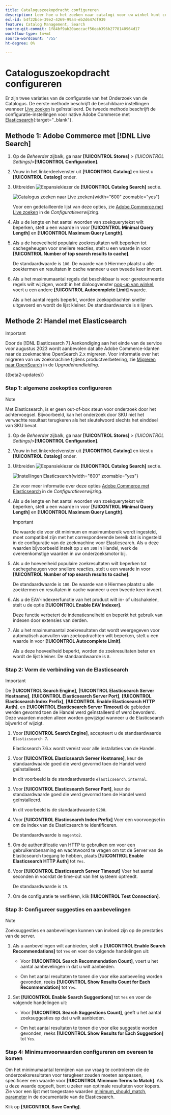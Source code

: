 ```yaml
---
title: Cataloguszoekopdracht configureren
description: Leer hoe u het zoeken naar catalogi voor uw winkel kunt configureren.
exl-id: b4f22bce-39e2-4269-99a4-eb2d647df939
feature: Catalog Management, Search
source-git-commit: 1f84bf9ab20aeccacf56eab396b2778140964d17
workflow-type: tm+mt
source-wordcount: '755'
ht-degree: 0%

---
```


# Cataloguszoekopdracht configureren

Er zijn twee variaties van de configuratie van het Onderzoek van de Catalogus. De eerste methode beschrijft de beschikbare instellingen wanneer [Live zoeken](https://experienceleague.adobe.com/docs/commerce-merchant-services/live-search/overview.html) is geïnstalleerd. De tweede methode beschrijft de configuratie-instellingen voor native Adobe Commerce met [Elasticsearch][1]{:target=&quot;_blank&quot;}.

## Methode 1: Adobe Commerce met [!DNL Live Search]

1. Op de _Beheerder_ zijbalk, ga naar **[!UICONTROL Stores]** > _[!UICONTROL Settings]_>**[!UICONTROL Configuration]**.

1. Vouw in het linkerdeelvenster uit **[!UICONTROL Catalog]** en kiest u **[!UICONTROL Catalog]** onder.

1. Uitbreiden ![Expansiekiezer](../assets/icon-display-expand.png) de **[!UICONTROL Catalog Search]** sectie.

   ![Catalogus zoeken naar Live zoeken](../configuration-reference/catalog/assets/catalog-search-live-search.png){width="600" zoomable="yes"}

   Voor een gedetailleerde lijst van deze opties, zie [Adobe Commerce met Live zoeken](../configuration-reference/catalog/catalog.md#adobe-commerce-with-live-search) in de _Configuratieverwijzing_.

1. Als u de lengte en het aantal woorden van zoekquerytekst wilt beperken, stelt u een waarde in voor **[!UICONTROL Minimal Query Length]** en **[!UICONTROL Maximum Query Length]**.

1. Als u de hoeveelheid populaire zoekresultaten wilt beperken tot cachegeheugen voor snellere reacties, stelt u een waarde in voor **[!UICONTROL Number of top search results to cache]**.

   De standaardwaarde is `100`. De waarde van `0` Hiermee plaatst u alle zoektermen en resultaten in cache wanneer u een tweede keer invoert.

1. Als u het maximumaantal regels dat beschikbaar is voor geretourneerde regels wilt wijzigen, wordt in het dialoogvenster [pop-up van winkel](https://experienceleague.adobe.com/docs/commerce-merchant-services/live-search/live-search-storefront/quick-tour.html), voert u een andere **[!UICONTROL Autocomplete Limit]** waarde.

   Als u het aantal regels beperkt, worden zoekopdrachten sneller uitgevoerd en wordt de lijst kleiner. De standaardwaarde is `8` lijnen.

## Methode 2: Handel met Elasticsearch

>[!IMPORTANT]
>
>Door de [!DNL Elasticsearch 7] Aankondiging aan het einde van de service voor augustus 2023 wordt aanbevolen dat alle Adobe Commerce-klanten naar de zoekmachine OpenSearch 2.x migreren. Voor informatie over het migreren van uw zoekmachine tijdens productverbetering, zie [Migreren naar OpenSearch](https://experienceleague.adobe.com/docs/commerce-operations/upgrade-guide/prepare/opensearch-migration.html) in de _Upgradehandleiding_.

{{beta2-updates}}

### Stap 1: algemene zoekopties configureren

>[!NOTE]
>
>Met Elasticsearch, is er geen out-of-box steun voor onderzoek door het achtervoegsel. Bijvoorbeeld, kan het onderzoek door SKU niet het verwachte resultaat terugkeren als het sleutelwoord slechts het einddeel van SKU bevat.

1. Op de _Beheerder_ zijbalk, ga naar **[!UICONTROL Stores]** > _[!UICONTROL Settings]_>**[!UICONTROL Configuration]**.

1. Vouw in het linkerdeelvenster uit **[!UICONTROL Catalog]** en kiest u **[!UICONTROL Catalog]** onder.

1. Uitbreiden ![Expansiekiezer](../assets/icon-display-expand.png) de **[!UICONTROL Catalog Search]** sectie.

   ![Instellingen Elasticsearch](../configuration-reference/catalog/assets/catalog-search-elasticsearch.png){width="600" zoomable="yes"}

   Zie voor meer informatie over deze opties [Adobe Commerce met Elasticsearch](../configuration-reference/catalog/catalog.md#adobe-commerce-with-elasticsearch) in de _Configuratieverwijzing_.

1. Als u de lengte en het aantal woorden van zoekquerytekst wilt beperken, stelt u een waarde in voor **[!UICONTROL Minimal Query Length]** en **[!UICONTROL Maximum Query Length]**.

   >[!IMPORTANT]
   >
   >De waarde die voor dit minimum en maximumbereik wordt ingesteld, moet compatibel zijn met het corresponderende bereik dat is ingesteld in de configuratie van de zoekmachine voor Elasticsearch. Als u deze waarden bijvoorbeeld instelt op `2` en `300` in Handel, werk de overeenkomstige waarden in uw onderzoeksmotor bij.

1. Als u de hoeveelheid populaire zoekresultaten wilt beperken tot cachegeheugen voor snellere reacties, stelt u een waarde in voor **[!UICONTROL Number of top search results to cache]**.

   De standaardwaarde is `100`. De waarde van `0` Hiermee plaatst u alle zoektermen en resultaten in cache wanneer u een tweede keer invoert.

1. Als u de EAV-indexeerfunctie van het product wilt in- of uitschakelen, stelt u de optie **[!UICONTROL Enable EAV Indexer]**.

   Deze functie verbetert de indexatiesnelheid en beperkt het gebruik van indexen door extensies van derden.

1. Als u het maximumaantal zoekresultaten dat wordt weergegeven voor automatisch aanvullen van zoekopdrachten wilt beperken, stelt u een waarde in voor **[!UICONTROL Autocomplete Limit]**.

   Als u deze hoeveelheid beperkt, worden de zoekresultaten beter en wordt de lijst kleiner. De standaardwaarde is `8`.

### Stap 2: Vorm de verbinding van de Elasticsearch

>[!IMPORTANT]
>
>De **[!UICONTROL Search Engine]**, **[!UICONTROL Elasticsearch Server Hostname]**, **[!UICONTROL Elasticsearch Server Port]**, **[!UICONTROL Elasticsearch Index Prefix]**, **[!UICONTROL Enable Elasticsearch HTTP Auth]**, en **[!UICONTROL Elasticsearch Server Timeout]** de gebieden werden gevormd toen de Handel werd geïnstalleerd of werd bevorderd. Deze waarden moeten alleen worden gewijzigd wanneer u de Elasticsearch bijwerkt of wijzigt.

1. Voor **[!UICONTROL Search Engine]**, accepteert u de standaardwaarde `Elasticsearch 7`.

   Elasticsearch 7.6.x wordt vereist voor alle installaties van de Handel.

1. Voor **[!UICONTROL Elasticsearch Server Hostname]**, keur de standaardwaarde goed die werd gevormd toen de Handel werd geïnstalleerd.

   In dit voorbeeld is de standaardwaarde `elasticsearch.internal`.

1. Voor **[!UICONTROL Elasticsearch Server Port]**, keur de standaardwaarde goed die werd gevormd toen de Handel werd geïnstalleerd.

   In dit voorbeeld is de standaardwaarde `9200`.

1. Voor **[!UICONTROL Elasticsearch Index Prefix]** Voer een voorvoegsel in om de index van de Elasticsearch te identificeren.

   De standaardwaarde is `magento2`.

1. Om de authentificatie van HTTP te gebruiken om voor een gebruikersbenaming en wachtwoord te vragen om tot de Server van de Elasticsearch toegang te hebben, plaats **[!UICONTROL Enable Elasticsearch HTTP Auth]** tot `Yes`.

1. Voor **[!UICONTROL Elasticsearch Server Timeout]** Voer het aantal seconden in voordat de time-out van het systeem optreedt.

   De standaardwaarde is `15`.

1. Om de configuratie te verifiëren, klik **[!UICONTROL Test Connection]**.

### Stap 3: Configureer suggesties en aanbevelingen

>[!NOTE]
>
>Zoeksuggesties en aanbevelingen kunnen van invloed zijn op de prestaties van de server.

1. Als u aanbevelingen wilt aanbieden, stelt u **[!UICONTROL Enable Search Recommendations]** tot `Yes` en voer de volgende handelingen uit:

   - Voor **[!UICONTROL Search Recommendation Count]**, voert u het aantal aanbevelingen in dat u wilt aanbieden.

   - Om het aantal resultaten te tonen die voor elke aanbeveling worden gevonden, reeks **[!UICONTROL Show Results Count for Each Recommendation]** tot `Yes`.

1. Set **[!UICONTROL Enable Search Suggestions]** tot `Yes` en voer de volgende handelingen uit:

   - Voor **[!UICONTROL Search Suggestions Count]**, geeft u het aantal zoeksuggesties op dat u wilt aanbieden.

   - Om het aantal resultaten te tonen die voor elke suggestie worden gevonden, reeks **[!UICONTROL Show Results for Each Suggestion]** tot `Yes`.

### Stap 4: Minimumvoorwaarden configureren om overeen te komen

Om het minimumaantal termijnen van uw vraag te controleren die de onderzoeksresultaten voor terugkeer zouden moeten aanpassen, specificeer een waarde voor **[!UICONTROL Minimum Terms to Match]**. Als u deze waarde opgeeft, bent u zeker van optimale resultaten voor kopers. Zie voor een lijst met toegestane waarden [minimum_should_match, parameter](https://www.elastic.co/guide/en/elasticsearch/reference/current/query-dsl-minimum-should-match.html) in de documentatie van de Elasticsearch.

Klik op **[!UICONTROL Save Config]**.

[1]: https://experienceleague.adobe.com/docs/commerce-operations/installation-guide/prerequisites/search-engine/overview.html
[2]: https://experienceleague.adobe.com/docs/commerce-operations/configuration-guide/search/overview-search.html
